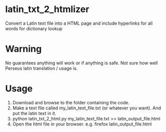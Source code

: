 # latin_txt_2_htmlizer
Convert a Latin text file into a HTML page and include hyperlinks for all words for dictionary lookup

# Warning
No guarantees anything will work or if anything is safe. Not sure how well Perseus latin translation / usage is.

# Usage
1. Download and browse to the folder containing the code.
2. Make a text file called my_latin_text_file.txt (or whatever you want). And put the latin text in it. 
3. python latin_txt_2_html.py my_latin_text_file.txt >> latin_output_file.html
4. Open the html file in your browser. e.g. firefox latin_output_file.html

